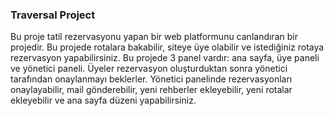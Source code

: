 <h3>Traversal Project</h3>
<p>Bu proje tatil rezervasyonu yapan bir web platformunu canlandıran bir projedir. Bu projede rotalara bakabilir, siteye üye olabilir ve istediğiniz rotaya rezervasyon yapabilirsiniz. Bu projede 3 panel vardır: ana sayfa, üye paneli ve yönetici paneli. Üyeler rezervasyon oluşturduktan sonra yönetici tarafından onaylanmayı beklerler. Yönetici panelinde rezervasyonları onaylayabilir, mail gönderebilir, yeni rehberler ekleyebilir, yeni rotalar ekleyebilir ve ana sayfa düzeni yapabilirsiniz.</p>
